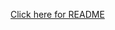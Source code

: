 [Click here for README](https://github.com/FACN1/research/blob/master/week-7/authentication/authentication.md)
